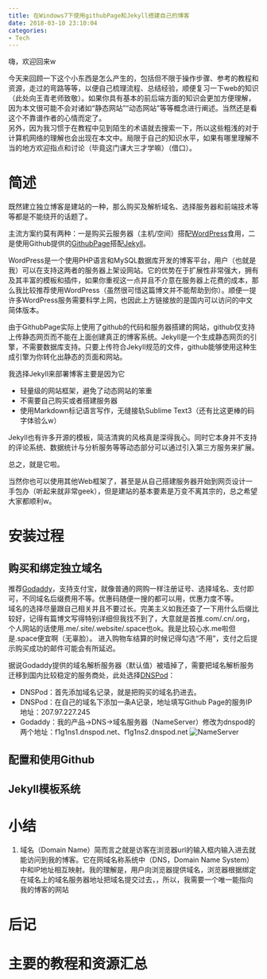 ```yaml
---
title: 在Windows7下使用githubPage和Jekyll搭建自己的博客
date: 2018-03-10 23:10:04
categories:
- Tech
---
```

嗨，欢迎回来w  

今天来回顾一下这个小东西是怎么产生的，包括但不限于操作步骤、参考的教程和资源，走过的弯路等等，以便自己梳理流程、总结经验，顺便复习一下web的知识（此处向王青老师致敬）。如果你具有基本的前后端方面的知识会更加方便理解，因为本文很可能不会对诸如“静态网站”“动态网站”等等概念进行阐述。当然还是看这个不靠谱作者的心情而定了。  
另外，因为我习惯于在教程中见到陌生的术语就去搜索一下，所以这些粗浅的对于计算机网络的理解也会出现在本文中。局限于自己的知识水平，如果有哪里理解不当的地方欢迎指点和讨论（毕竟这门课大三才学嘛）（借口）。

# 简述
既然建立独立博客是建站的一种，那么购买及解析域名、选择服务器和前端技术等等都是不能绕开的话题了。  

主流方案约莫有两种：一是购买云服务器（主机/空间）搭配[WordPress](https://cn.wordpress.org/)食用，二是使用Github提供的[GithubPage](https://pages.github.com/)搭配[Jekyll](https://jekyllrb.com/)。  

WordPress是一个使用PHP语言和MySQL数据库开发的博客平台，用户（也就是我）可以在支持这两者的服务器上架设网站。它的优势在于扩展性非常强大，拥有及其丰富的模板和插件，如果你重视这一点并且不介意在服务器上花费的成本，那么我比较推荐使用WordPress（虽然很可惜这篇博文并不能帮助到你）。顺便一提许多WordPress服务需要科学上网，也因此上方链接放的是国内可以访问的中文简体版本。  

由于GithubPage实际上使用了github的代码和服务器搭建的网站，github仅支持上传静态网页而不能在上面创建真正的博客系统。Jekyll是一个生成静态网页的引擎，不需要数据库支持。只要上传符合Jekyll规范的文件，github能够使用这种生成引擎为你转化出静态的页面和网站。  

我选择Jekyll来部署博客主要是因为它
* 轻量级的网站框架，避免了动态网站的笨重
* 不需要自己购买或者搭建服务器
* 使用Markdown标记语言写作，无缝接轨Sublime Text3（还有比这更棒的码字体验么w）  

Jekyll也有许多开源的模板，简洁清爽的风格真是深得我心。同时它本身并不支持的评论系统、数据统计与分析服务等等动态部分可以通过引入第三方服务来扩展。  

总之，就是它啦。

当然你也可以使用其他Web框架了，甚至是从自己搭建服务器开始到网页设计一手包办（听起来就非常geek），但是建站的基本要素是万变不离其宗的，总之希望大家都顺利w。

# 安装过程
## 购买和绑定独立域名
推荐[Godaddy](https://sg.godaddy.com/)，支持支付宝，就像普通的网购一样注册证号、选择域名、支付即可，不同域名后缀费用不等。优惠码随便一搜的都可以用，优惠力度不等。  
域名的选择尽量跟自己相关并且不要过长。完美主义如我还查了一下用什么后缀比较好，记得有篇博文写得特别详细但我找不到了，大意就是首推.com/.cn/.org，个人网站的话使用.me/.site/.website/.space也ok。我是比较心水.me啦但是.space便宜啊（无辜脸）。  进入购物车结算的时候记得勾选“不用”，支付之后提示购买成功的邮件可能会有所延迟。

据说Godaddy提供的域名解析服务器（默认值）被墙掉了，需要把域名解析服务迁移到国内比较稳定的服务商处，此处选择[DNSPod](https://www.dnspod.cn)：
- DNSPod：首先添加域名记录，就是把购买的域名扔进去。
- DNSPod：在自己的域名下添加一条A记录，地址填写Github Page的服务IP地址：207.97.227.245
- Godaddy：我的产品->DNS->域名服务器（NameServer）修改为dnspod的两个地址：f1g1ns1.dnspod.net、f1g1ns2.dnspod.net
![NameServer](http://i2.bvimg.com/618639/d466a1918d86fdb0s.png)
## 配置和使用Github
## Jekyll模板系统
# 小结
1. 域名（Domain Name）简而言之就是访客在浏览器url的输入框内输入进去就能访问到我的博客。它在网域名称系统中（DNS，Domain Name System）中和IP地址相互映射。我的理解是，用户向浏览器提供域名，浏览器根据绑定在域名上的域名服务器地址把域名提交过去，，所以，我需要一个唯一能指向我的博客的网站

# 后记
# 主要的教程和资源汇总